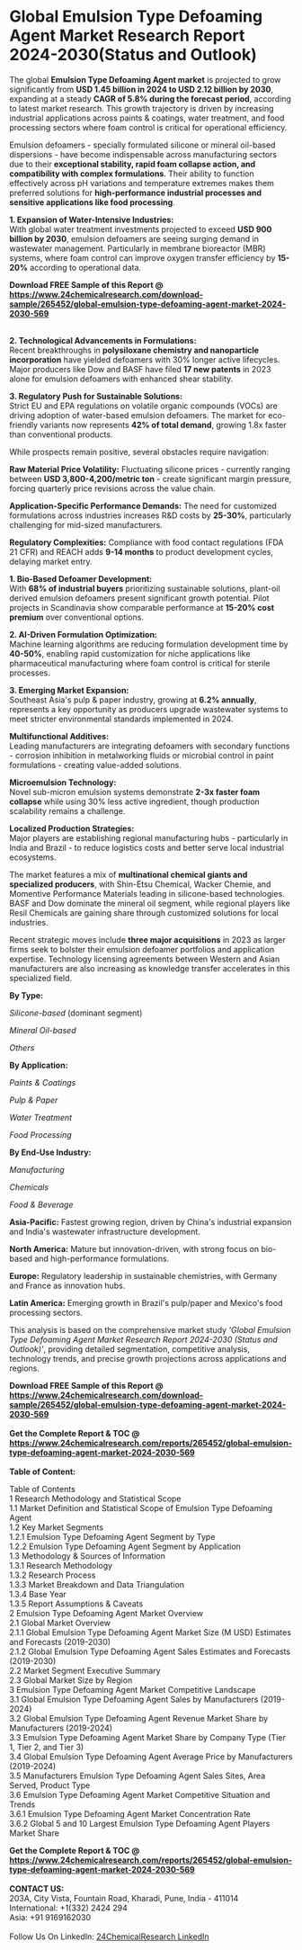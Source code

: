 <h1>Global Emulsion Type Defoaming Agent Market Research Report 2024-2030(Status and Outlook)</h1><p>The global <strong>Emulsion Type Defoaming Agent market</strong> is projected to grow significantly from <strong>USD 1.45 billion in 2024 to USD 2.12 billion by 2030</strong>, expanding at a steady <strong>CAGR of 5.8% during the forecast period</strong>, according to latest market research. This growth trajectory is driven by increasing industrial applications across paints &amp; coatings, water treatment, and food processing sectors where foam control is critical for operational efficiency.</p><p>Emulsion defoamers - specially formulated silicone or mineral oil-based dispersions - have become indispensable across manufacturing sectors due to their <strong>exceptional stability, rapid foam collapse action, and compatibility with complex formulations</strong>. Their ability to function effectively across pH variations and temperature extremes makes them preferred solutions for <strong>high-performance industrial processes and sensitive applications like food processing</strong>.</p><p><strong>1. Expansion of Water-Intensive Industries:</strong><br>
With global water treatment investments projected to exceed <strong>USD 900 billion by 2030</strong>, emulsion defoamers are seeing surging demand in wastewater management. Particularly in membrane bioreactor (MBR) systems, where foam control can improve oxygen transfer efficiency by <strong>15-20%</strong> according to operational data.</p><div><b>Download FREE Sample of this Report @ 
            <a href="https://www.24chemicalresearch.com/download-sample/265452/global-emulsion-type-defoaming-agent-market-2024-2030-569">
            https://www.24chemicalresearch.com/download-sample/265452/global-emulsion-type-defoaming-agent-market-2024-2030-569</a></b></div><br><p><strong>2. Technological Advancements in Formulations:</strong><br>
Recent breakthroughs in <strong>polysiloxane chemistry and nanoparticle incorporation</strong> have yielded defoamers with 30% longer active lifecycles. Major producers like Dow and BASF have filed <strong>17 new patents</strong> in 2023 alone for emulsion defoamers with enhanced shear stability.</p><p><strong>3. Regulatory Push for Sustainable Solutions:</strong><br>
Strict EU and EPA regulations on volatile organic compounds (VOCs) are driving adoption of water-based emulsion defoamers. The market for eco-friendly variants now represents <strong>42% of total demand</strong>, growing 1.8x faster than conventional products.</p><p>While prospects remain positive, several obstacles require navigation:</p><p><strong>Raw Material Price Volatility:</strong> Fluctuating silicone prices - currently ranging between <strong>USD 3,800-4,200/metric ton</strong> - create significant margin pressure, forcing quarterly price revisions across the value chain.</p><p><strong>Application-Specific Performance Demands:</strong> The need for customized formulations across industries increases R&amp;D costs by <strong>25-30%</strong>, particularly challenging for mid-sized manufacturers.</p><p><strong>Regulatory Complexities:</strong> Compliance with food contact regulations (FDA 21 CFR) and REACH adds <strong>9-14 months</strong> to product development cycles, delaying market entry.</p><p><strong>1. Bio-Based Defoamer Development:</strong><br>
With <strong>68% of industrial buyers</strong> prioritizing sustainable solutions, plant-oil derived emulsion defoamers present significant growth potential. Pilot projects in Scandinavia show comparable performance at <strong>15-20% cost premium</strong> over conventional options.</p><p><strong>2. AI-Driven Formulation Optimization:</strong><br>
Machine learning algorithms are reducing formulation development time by <strong>40-50%</strong>, enabling rapid customization for niche applications like pharmaceutical manufacturing where foam control is critical for sterile processes.</p><p><strong>3. Emerging Market Expansion:</strong><br>
Southeast Asia's pulp &amp; paper industry, growing at <strong>6.2% annually</strong>, represents a key opportunity as producers upgrade wastewater systems to meet stricter environmental standards implemented in 2024.</p><p><strong>Multifunctional Additives:</strong><br>
	Leading manufacturers are integrating defoamers with secondary functions - corrosion inhibition in metalworking fluids or microbial control in paint formulations - creating value-added solutions.</p><p><strong>Microemulsion Technology:</strong><br>
	Novel sub-micron emulsion systems demonstrate <strong>2-3x faster foam collapse</strong> while using 30% less active ingredient, though production scalability remains a challenge.</p><p><strong>Localized Production Strategies:</strong><br>
	Major players are establishing regional manufacturing hubs - particularly in India and Brazil - to reduce logistics costs and better serve local industrial ecosystems.</p><p>The market features a mix of <strong>multinational chemical giants and specialized producers</strong>, with Shin-Etsu Chemical, Wacker Chemie, and Momentive Performance Materials leading in silicone-based technologies. BASF and Dow dominate the mineral oil segment, while regional players like Resil Chemicals are gaining share through customized solutions for local industries.</p><p>Recent strategic moves include <strong>three major acquisitions</strong> in 2023 as larger firms seek to bolster their emulsion defoamer portfolios and application expertise. Technology licensing agreements between Western and Asian manufacturers are also increasing as knowledge transfer accelerates in this specialized field.</p><p><strong>By Type:</strong></p><p><em>Silicone-based</em> (dominant segment)</p><p><em>Mineral Oil-based</em></p><p><em>Others</em></p><p><strong>By Application:</strong></p><p><em>Paints &amp; Coatings</em></p><p><em>Pulp &amp; Paper</em></p><p><em>Water Treatment</em></p><p><em>Food Processing</em></p><p><strong>By End-Use Industry:</strong></p><p><em>Manufacturing</em></p><p><em>Chemicals</em></p><p><em>Food &amp; Beverage</em></p><p><strong>Asia-Pacific:</strong> Fastest growing region, driven by China's industrial expansion and India's wastewater infrastructure development.</p><p><strong>North America:</strong> Mature but innovation-driven, with strong focus on bio-based and high-performance formulations.</p><p><strong>Europe:</strong> Regulatory leadership in sustainable chemistries, with Germany and France as innovation hubs.</p><p><strong>Latin America:</strong> Emerging growth in Brazil's pulp/paper and Mexico's food processing sectors.</p><p>This analysis is based on the comprehensive market study <em>'Global Emulsion Type Defoaming Agent Market Research Report 2024-2030 (Status and Outlook)'</em>, providing detailed segmentation, competitive analysis, technology trends, and precise growth projections across applications and regions.</p><div><b>Download FREE Sample of this Report @ 
            <a href="https://www.24chemicalresearch.com/download-sample/265452/global-emulsion-type-defoaming-agent-market-2024-2030-569">
            https://www.24chemicalresearch.com/download-sample/265452/global-emulsion-type-defoaming-agent-market-2024-2030-569</a></b></div><br><div><b>Get the Complete Report & TOC @ 
            <a href="https://www.24chemicalresearch.com/reports/265452/global-emulsion-type-defoaming-agent-market-2024-2030-569">
            https://www.24chemicalresearch.com/reports/265452/global-emulsion-type-defoaming-agent-market-2024-2030-569</a></b></div><br>
            <b>Table of Content:</b><p>Table of Contents<br />
1 Research Methodology and Statistical Scope<br />
1.1 Market Definition and Statistical Scope of Emulsion Type Defoaming Agent<br />
1.2 Key Market Segments<br />
1.2.1 Emulsion Type Defoaming Agent Segment by Type<br />
1.2.2 Emulsion Type Defoaming Agent Segment by Application<br />
1.3 Methodology & Sources of Information<br />
1.3.1 Research Methodology<br />
1.3.2 Research Process<br />
1.3.3 Market Breakdown and Data Triangulation<br />
1.3.4 Base Year<br />
1.3.5 Report Assumptions & Caveats<br />
2 Emulsion Type Defoaming Agent Market Overview<br />
2.1 Global Market Overview<br />
2.1.1 Global Emulsion Type Defoaming Agent Market Size (M USD) Estimates and Forecasts (2019-2030)<br />
2.1.2 Global Emulsion Type Defoaming Agent Sales Estimates and Forecasts (2019-2030)<br />
2.2 Market Segment Executive Summary<br />
2.3 Global Market Size by Region<br />
3 Emulsion Type Defoaming Agent Market Competitive Landscape<br />
3.1 Global Emulsion Type Defoaming Agent Sales by Manufacturers (2019-2024)<br />
3.2 Global Emulsion Type Defoaming Agent Revenue Market Share by Manufacturers (2019-2024)<br />
3.3 Emulsion Type Defoaming Agent Market Share by Company Type (Tier 1, Tier 2, and Tier 3)<br />
3.4 Global Emulsion Type Defoaming Agent Average Price by Manufacturers (2019-2024)<br />
3.5 Manufacturers Emulsion Type Defoaming Agent Sales Sites, Area Served, Product Type<br />
3.6 Emulsion Type Defoaming Agent Market Competitive Situation and Trends<br />
3.6.1 Emulsion Type Defoaming Agent Market Concentration Rate<br />
3.6.2 Global 5 and 10 Largest Emulsion Type Defoaming Agent Players Market Share </p><div><b>Get the Complete Report & TOC @ 
            <a href="https://www.24chemicalresearch.com/reports/265452/global-emulsion-type-defoaming-agent-market-2024-2030-569">
            https://www.24chemicalresearch.com/reports/265452/global-emulsion-type-defoaming-agent-market-2024-2030-569</a></b></div><br><b>CONTACT US:</b><br>
            203A, City Vista, Fountain Road, Kharadi, Pune, India - 411014<br>
            International: +1(332) 2424 294<br>
            Asia: +91 9169162030 <br><br>
            Follow Us On LinkedIn: <a href="https://www.linkedin.com/company/24chemicalresearch/">24ChemicalResearch LinkedIn</a>